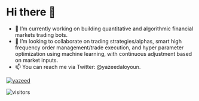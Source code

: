 # Hi there 👋

- 🔭 I’m currently working on building quantitative and algorithmic financial markets trading bots.
- 👯 I’m looking to collaborate on trading strategies/alphas, smart high frequency order management/trade execution, and hyper parameter optimization using machine learning, with continuous adjustment based on market inputs.
- 📫 You can reach me via Twitter: @yazeedaloyoun.

[![yazeed](https://github-readme-stats.vercel.app/api?username=yazeed)](https://github.com/yazeed/github-readme-stats)

![visitors](https://visitor-badge.glitch.me/badge?page_id=yazeed)
                    
